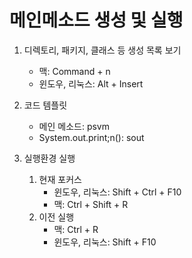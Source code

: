 # 메인메소드 생성 및 실행

1. 디렉토리, 패키지, 클래스 등 생성 목록 보기
    - 맥: Command + n
    - 윈도우, 리눅스: Alt + Insert

2. 코드 템플릿
    - 메인 메소드: psvm
    - System.out.print;n(): sout

3. 실행환경 실행
    1. 현재 포커스
        - 윈도우, 리눅스: Shift + Ctrl + F10
        - 맥: Ctrl + Shift + R
    2. 이전 실행
        - 맥: Ctrl + R
        - 윈도우, 리눅스: Shift + F10